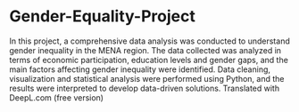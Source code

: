 # Gender-Equality-Project
 In this project, a comprehensive data analysis was conducted to understand gender inequality in the MENA region. The data collected was analyzed in terms of economic participation, education levels and gender gaps, and the main factors affecting gender inequality were identified. Data cleaning, visualization and statistical analysis were performed using Python, and the results were interpreted to develop data-driven solutions.  Translated with DeepL.com (free version)
